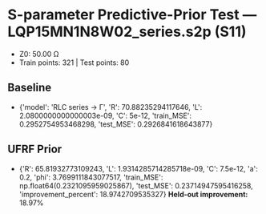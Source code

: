 # S-parameter Predictive-Prior Test — LQP15MN1N8W02_series.s2p (S11)
- Z0: 50.00 Ω
- Train points: 321  |  Test points: 80

## Baseline
- {'model': 'RLC series -> Γ', 'R': 70.88235294117646, 'L': 2.0800000000000003e-09, 'C': 5e-12, 'train_MSE': 0.2952754953468298, 'test_MSE': 0.2926841618643877}

## UFRF Prior
- {'R': 65.81932773109243, 'L': 1.9314285714285718e-09, 'C': 7.5e-12, 'a': 0.2, 'phi': 3.7699111843077517, 'train_MSE': np.float64(0.2321095959025867), 'test_MSE': 0.23714947595416258, 'improvement_percent': 18.9742709535327}
**Held-out improvement:** 18.97%